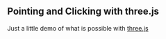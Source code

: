 Pointing and Clicking with three.js
-----------------------------------

Just a little demo of what is possible with [three.js](https://github.com/mrdoob/three.js/)
